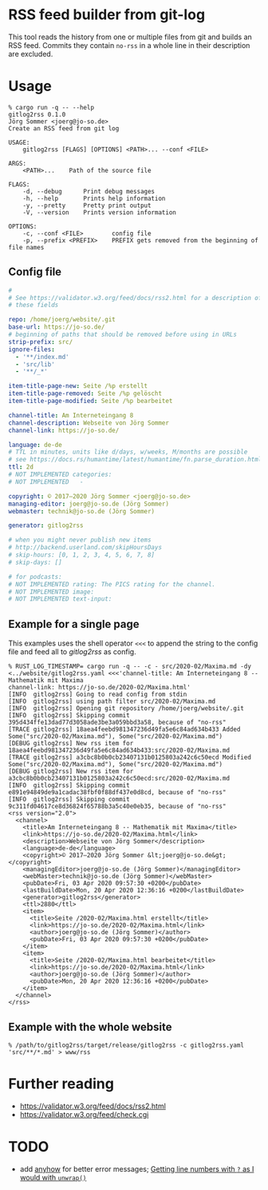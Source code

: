 # RSS feed builder from git-log

This tool reads the history from one or multiple files from git and builds an
RSS feed. Commits they contain `no-rss` in a whole line in their description are
excluded.

# Usage

``` shellsession
% cargo run -q -- --help
gitlog2rss 0.1.0
Jörg Sommer <joerg@jo-so.de>
Create an RSS feed from git log

USAGE:
    gitlog2rss [FLAGS] [OPTIONS] <PATH>... --conf <FILE>

ARGS:
    <PATH>...    Path of the source file

FLAGS:
    -d, --debug      Print debug messages
    -h, --help       Prints help information
    -y, --pretty     Pretty print output
    -V, --version    Prints version information

OPTIONS:
    -c, --conf <FILE>        config file
    -p, --prefix <PREFIX>    PREFIX gets removed from the beginning of file names
```

## Config file

``` yaml
#
# See https://validator.w3.org/feed/docs/rss2.html for a description of
# these fields

repo: /home/joerg/website/.git
base-url: https://jo-so.de/
# beginning of paths that should be removed before using in URLs
strip-prefix: src/
ignore-files:
  - '**/index.md'
  - 'src/lib'
  - '**/_*'

item-title-page-new: Seite /%p erstellt
item-title-page-removed: Seite /%p gelöscht
item-title-page-modified: Seite /%p bearbeitet

channel-title: Am Interneteingang 8
channel-description: Webseite von Jörg Sommer
channel-link: https://jo-so.de/

language: de-de
# TTL in minutes, units like d/days, w/weeks, M/months are possible
# see https://docs.rs/humantime/latest/humantime/fn.parse_duration.html
ttl: 2d
# NOT IMPLEMENTED categories:
# NOT IMPLEMENTED   -

copyright: © 2017–2020 Jörg Sommer <joerg@jo-so.de>
managing-editor: joerg@jo-so.de (Jörg Sommer)
webmaster: technik@jo-so.de (Jörg Sommer)

generator: gitlog2rss

# when you might never publish new items
# http://backend.userland.com/skipHoursDays
# skip-hours: [0, 1, 2, 3, 4, 5, 6, 7, 8]
# skip-days: []

# for podcasts:
# NOT IMPLEMENTED rating: The PICS rating for the channel.
# NOT IMPLEMENTED image:
# NOT IMPLEMENTED text-input:
```

## Example for a single page

This examples uses the shell operator `<<<` to append the string to the config
file and feed all to *gitlog2rss* as config.

``` shellsession
% RUST_LOG_TIMESTAMP= cargo run -q -- -c - src/2020-02/Maxima.md -dy <../website/gitlog2rss.yaml <<<'channel-title: Am Interneteingang 8 -- Mathematik mit Maxima
channel-link: https://jo-so.de/2020-02/Maxima.html'
[INFO  gitlog2rss] Going to read config from stdin
[INFO  gitlog2rss] using path filter src/2020-02/Maxima.md
[INFO  gitlog2rss] Opening git repository /home/joerg/website/.git
[INFO  gitlog2rss] Skipping commit 395d434ffe13dad77d3058ade3be3a059bbd3a58, because of "no-rss"
[TRACE gitlog2rss] 18aea4feebd981347236d49fa5e6c84ad634b433 Added Some("src/2020-02/Maxima.md"), Some("src/2020-02/Maxima.md")
[DEBUG gitlog2rss] New rss item for 18aea4feebd981347236d49fa5e6c84ad634b433:src/2020-02/Maxima.md
[TRACE gitlog2rss] a3cbc8b0b0cb23407131b0125803a242c6c50ecd Modified Some("src/2020-02/Maxima.md"), Some("src/2020-02/Maxima.md")
[DEBUG gitlog2rss] New rss item for a3cbc8b0b0cb23407131b0125803a242c6c50ecd:src/2020-02/Maxima.md
[INFO  gitlog2rss] Skipping commit e891e94849de9a1cadac38fbf0f88df437e0d8cd, because of "no-rss"
[INFO  gitlog2rss] Skipping commit 9c311fd04617ce8d36824f65788b3a5c40e0eb35, because of "no-rss"
<rss version="2.0">
  <channel>
    <title>Am Interneteingang 8 -- Mathematik mit Maxima</title>
    <link>https://jo-so.de/2020-02/Maxima.html</link>
    <description>Webseite von Jörg Sommer</description>
    <language>de-de</language>
    <copyright>© 2017–2020 Jörg Sommer &lt;joerg@jo-so.de&gt;</copyright>
    <managingEditor>joerg@jo-so.de (Jörg Sommer)</managingEditor>
    <webMaster>technik@jo-so.de (Jörg Sommer)</webMaster>
    <pubDate>Fri, 03 Apr 2020 09:57:30 +0200</pubDate>
    <lastBuildDate>Mon, 20 Apr 2020 12:36:16 +0200</lastBuildDate>
    <generator>gitlog2rss</generator>
    <ttl>2880</ttl>
    <item>
      <title>Seite /2020-02/Maxima.html erstellt</title>
      <link>https://jo-so.de/2020-02/Maxima.html</link>
      <author>joerg@jo-so.de (Jörg Sommer)</author>
      <pubDate>Fri, 03 Apr 2020 09:57:30 +0200</pubDate>
    </item>
    <item>
      <title>Seite /2020-02/Maxima.html bearbeitet</title>
      <link>https://jo-so.de/2020-02/Maxima.html</link>
      <author>joerg@jo-so.de (Jörg Sommer)</author>
      <pubDate>Mon, 20 Apr 2020 12:36:16 +0200</pubDate>
    </item>
  </channel>
</rss>
```

## Example with the whole website

``` shellsession
% /path/to/gitlog2rss/target/release/gitlog2rss -c gitlog2rss.yaml 'src/**/*.md' > www/rss
```

# Further reading

* <https://validator.w3.org/feed/docs/rss2.html>
* <https://validator.w3.org/feed/check.cgi>

# TODO

* add [anyhow](https://crates.io/crates/anyhow) for better error messages;
  [Getting line numbers with `?` as I would with
  `unwrap()`](https://users.rust-lang.org/t/getting-line-numbers-with-as-i-would-with-unwrap/47002)
